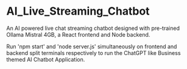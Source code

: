 # AI_Live_Streaming_Chatbot
An AI powered live chat streaming chatbot designed with pre-trained Ollama Mistral 4GB, a React frontend and Node backend.

Run 'npm start' and 'node server.js' simultaneously on frontend and backend split terminals respectively to run the ChatGPT like Business themed AI Chatbot Application.
